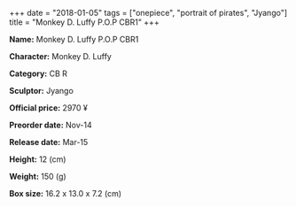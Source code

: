 +++
date = "2018-01-05"
tags = ["onepiece", "portrait of pirates", "Jyango"]
title = "Monkey D. Luffy P.O.P CBR1"
+++

**Name:** Monkey D. Luffy P.O.P CBR1

**Character:** Monkey D. Luffy

**Category:** CB  R 

**Sculptor:** Jyango

**Official price:** 2970 ¥

**Preorder date:** Nov-14

**Release date:** Mar-15

**Height:** 12 (cm)

**Weight:** 150 (g)

**Box size:** 16.2 x 13.0 x 7.2 (cm)


